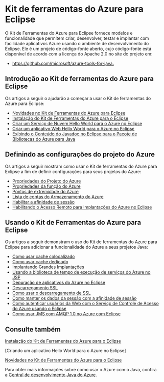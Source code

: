 <properties
    pageTitle="Kit de ferramentas do Azure para Eclipse"
    description="Conheça o Kit de Ferramentas do Azure para Eclipse."
    services=""
    documentationCenter="java"
    authors="rmcmurray"
    manager="wpickett"
    editor=""/>

<tags
    ms.service="multiple"
    ms.workload="na"
    ms.tgt_pltfrm="multiple"
    ms.devlang="Java"
    ms.topic="article"
    ms.date="03/28/2016" 
    ms.author="robmcm"/>

<!-- Legacy MSDN URL = https://msdn.microsoft.com/library/azure/hh694271.aspx -->

# Kit de ferramentas do Azure para Eclipse #

O Kit de Ferramentas do Azure para Eclipse fornece modelos e funcionalidade que permitem criar, desenvolver, testar e implantar com facilidade aplicativos Azure usando o ambiente de desenvolvimento do Eclipse. Ele é um projeto de código-fonte aberto, cujo código-fonte está disponível de acordo com a licença do Apache 2.0 no site do projeto em:

* <https://github.com/microsoft/azure-tools-for-java.>

## Introdução ao Kit de ferramentas do Azure para Eclipse ##

Os artigos a seguir o ajudarão a começar a usar o Kit de ferramentas do Azure para Eclipse:

* [Novidades no Kit de Ferramentas do Azure para Eclipse]
* [Instalação do Kit de Ferramentas do Azure para o Eclipse]
* [Criar um Serviço de Nuvem Hello World para o Azure no Eclipse]
* [Criar um aplicativo Web Hello World para o Azure no Eclipse]
* [Exibindo o Conteúdo do Javadoc no Eclipse para o Pacote de Bibliotecas do Azure para Java]

## Definindo as configurações do projeto do Azure ##

Os artigos a seguir mostram como usar o Kit de ferramentas do Azure para Eclipse a fim de definir configurações para seus projetos do Azure:

* [Propriedades do Projeto do Azure]
* [Propriedades da função do Azure]
* [Pontos de extremidade do Azure]
* [Lista de contas do Armazenamento do Azure]
* [Habilitar a afinidade de sessão]
* [Habilitando o Acesso Remoto para implantações do Azure no Eclipse]

## Usando o Kit de Ferramentas do Azure para Eclipse ##

Os artigos a seguir demonstram o uso do Kit de ferramentas do Azure para Eclipse para adicionar a funcionalidade do Azure a seus projetos Java:

* [Como usar cache colocalizado]
* [Como usar cache dedicado]
* [Implantando Grandes Implantações]
* [Usando a biblioteca de tempo de execução de serviços do Azure no JSP]
* [Depuração de aplicativos do Azure no Eclipse]
* [Descarregamento SSL]
* [Como usar o descarregamento de SSL]
* [Como manter os dados da sessão com a afinidade de sessão]
* [Como autenticar usuários da Web com o Serviço de Controle de Acesso do Azure usando o Eclipse]
* [Como usar JMS com AMQP 1.0 no Azure com Eclipse]

## Consulte também ##

[Instalação do Kit de Ferramentas do Azure para o Eclipse]

[Criando um aplicativo Hello World para o Azure no Eclipse]

[Novidades no Kit de Ferramentas do Azure para o Eclipse]

Para obter mais informações sobre como usar o Azure com o Java, confira a [Central de desenvolvimento Java do Azure].

<!-- URL List -->

[Central de desenvolvimento Java do Azure]: http://go.microsoft.com/fwlink/?LinkID=699547
[Propriedades do Projeto do Azure]: http://go.microsoft.com/fwlink/?LinkID=699524
[Propriedades da função do Azure]: http://go.microsoft.com/fwlink/?LinkID=699525
[Pontos de extremidade do Azure]: http://go.microsoft.com/fwlink/?LinkID=699526
[Lista de contas do Armazenamento do Azure]: http://go.microsoft.com/fwlink/?LinkID=699528
[Criar um Serviço de Nuvem Hello World para o Azure no Eclipse]: http://go.microsoft.com/fwlink/?LinkID=699533
[Criar um aplicativo Web Hello World para o Azure no Eclipse]: ./app-service-web/create-a-hello-world-web-app-for-azure-in-eclipse.md
[Depuração de aplicativos do Azure no Eclipse]: http://go.microsoft.com/fwlink/?LinkID=699535
[Implantando Grandes Implantações]: http://go.microsoft.com/fwlink/?LinkID=699536
[Exibindo o Conteúdo do Javadoc no Eclipse para o Pacote de Bibliotecas do Azure para Java]: http://go.microsoft.com/fwlink/?LinkID=699537
[Habilitando o Acesso Remoto para implantações do Azure no Eclipse]: http://go.microsoft.com/fwlink/?LinkID=699538
[Como autenticar usuários da Web com o Serviço de Controle de Acesso do Azure usando o Eclipse]: http://go.microsoft.com/fwlink/?LinkID=262380
[Como manter os dados da sessão com a afinidade de sessão]: http://go.microsoft.com/fwlink/?LinkID=699539
[Como usar cache colocalizado]: http://go.microsoft.com/fwlink/?LinkID=699542
[Como usar cache dedicado]: http://go.microsoft.com/fwlink/?LinkID=699543
[Como usar JMS com AMQP 1.0 no Azure com Eclipse]: http://go.microsoft.com/fwlink/?LinkID=699544
[Como usar o descarregamento de SSL]: http://go.microsoft.com/fwlink/?LinkID=699545
[Instalação do Kit de Ferramentas do Azure para o Eclipse]: http://go.microsoft.com/fwlink/?LinkID=699546
[Habilitar a afinidade de sessão]: http://go.microsoft.com/fwlink/?LinkID=699548
[Descarregamento SSL]: http://go.microsoft.com/fwlink/?LinkID=699549
[Usando a biblioteca de tempo de execução de serviços do Azure no JSP]: http://go.microsoft.com/fwlink/?LinkID=699551
[Novidades no Kit de Ferramentas do Azure para Eclipse]: http://go.microsoft.com/fwlink/?LinkID=699552
[Novidades no Kit de Ferramentas do Azure para o Eclipse]: http://go.microsoft.com/fwlink/?LinkID=699552

<!---HONumber=AcomDC_0330_2016-->